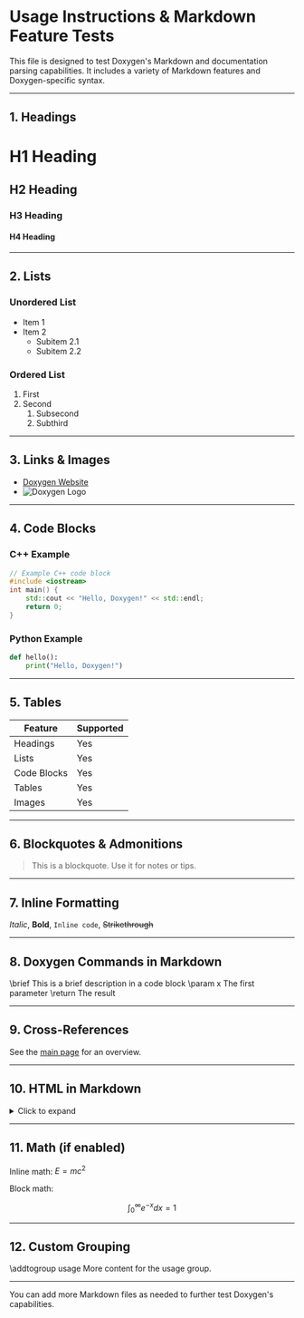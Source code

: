 <!--!
\defgroup usage Usage Instructions with `Doxygen`
\ingroup docs
\hidegroupgraph
[TOC]
-->

# Usage Instructions & Markdown Feature Tests

This file is designed to test Doxygen's Markdown and documentation parsing capabilities. It includes a variety of Markdown features and Doxygen-specific syntax.

---

## 1. Headings

# H1 Heading
## H2 Heading
### H3 Heading
#### H4 Heading

---

## 2. Lists

### Unordered List
- Item 1
- Item 2
  - Subitem 2.1
  - Subitem 2.2

### Ordered List
1. First
2. Second
   1. Subsecond
   2. Subthird

---

## 3. Links & Images

- [Doxygen Website](https://www.doxygen.nl/)
- ![Doxygen Logo](https://www.doxygen.nl/images/doxygen_logo.png)

---

## 4. Code Blocks

### C++ Example
```cpp
// Example C++ code block
#include <iostream>
int main() {
    std::cout << "Hello, Doxygen!" << std::endl;
    return 0;
}
```

### Python Example
```python
def hello():
    print("Hello, Doxygen!")
```

---

## 5. Tables

| Feature      | Supported |
|--------------|-----------|
| Headings     | Yes       |
| Lists        | Yes       |
| Code Blocks  | Yes       |
| Tables       | Yes       |
| Images       | Yes       |

---

## 6. Blockquotes & Admonitions

> This is a blockquote. Use it for notes or tips.

---

## 7. Inline Formatting

*Italic*, **Bold**, `Inline code`, ~~Strikethrough~~

---

## 8. Doxygen Commands in Markdown

\brief This is a brief description in a code block
\param x The first parameter
\return The result

---

## 9. Cross-References

See the [main page](README.md) for an overview.

---

## 10. HTML in Markdown

<details>
<summary>Click to expand</summary>

This section uses raw HTML for collapsible content.

</details>

---

## 11. Math (if enabled)

Inline math: $E=mc^2$

Block math:

$$
\int_0^\infty e^{-x} dx = 1
$$

---

## 12. Custom Grouping

\addtogroup usage
More content for the usage group.

---

You can add more Markdown files as needed to further test Doxygen's capabilities.
